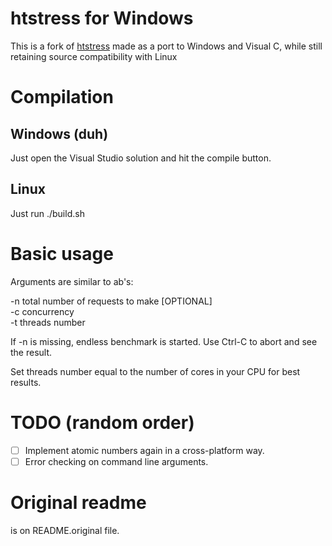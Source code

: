 # htstress for Windows
This is a fork of [htstress](https://github.com/arut/htstress) made as a port to Windows and Visual C, while still retaining source compatibility with Linux

# Compilation
## Windows (duh)
Just open the Visual Studio solution and hit the compile button.
## Linux
Just run ./build.sh

# Basic usage
Arguments are similar to ab's:

-n total number of requests to make [OPTIONAL]\
-c concurrency\
-t threads number

If -n is missing, endless benchmark is started.
Use Ctrl-C to abort and see the result.

Set threads number equal to the number of
cores in your CPU for best results.

# TODO (random order)
- [ ] Implement atomic numbers again in a cross-platform way.
- [ ] Error checking on command line arguments.

# Original readme
is on README.original file.